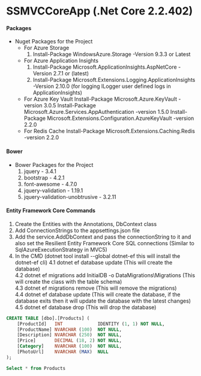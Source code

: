 
# SSMVCCoreApp (.Net Core 2.2.402)

#### Packages

* Nuget Packages for the Project
  * For Azure Storage
    1. Install-Package WindowsAzure.Storage -Version 9.3.3 or Latest
  * For Azure Application Insights
      1. Install-Package Microsoft.ApplicationInsights.AspNetCore -Version 2.7.1 or (latest)
      2. Install-Package Microsoft.Extensions.Logging.ApplicationInsights -Version 2.10.0 (for logging ILogger user defined logs in ApplicationInsights)
  * For Azure Key Vault
        Install-Package Microsoft.Azure.KeyVault -version 3.0.5
        Install-Package Microsoft.Azure.Services.AppAuthentication -version 1.5.0
        Install-Package Microsoft.Extensions.Configuration.AzureKeyVault -version 2.2.0
  * For Redis Cache
        Install-Package Microsoft.Extensions.Caching.Redis -version 2.2.0
#### Bower  

* Bower Packages for the Project
  1. jquery - 3.4.1
  2. bootstrap - 4.2.1
  3. font-awesome - 4.7.0
  4. jquery-validation - 1.19.1
  5. jquery-validation-unobtrusive - 3.2.11


#### Entity Framework Core Commands
    
1. Create the Entities with the Annotations, DbContext class
2. Add ConnectionStrings to the appsettings.json file
3. Add the service.AddDbContext and pass the connectionString to it and also set the Resilient Entity Framework Core SQL connections (Similar to SqlAzureExecutionStrategy in MVC5)
4. In the CMD  (dotnet tool install --global dotnet-ef this will install the dotnet-ef cli)
  4.1 dotnet ef database update (This will create the database)  
  4.2 dotnet ef migrations add InitialDB -o DataMigrations\Migrations (This will create the class with the table schema)  
  4.3 dotnet ef migrations remove (This will remove the migrations)  
  4.4 dotnet ef database update (This will create the database, if the database exits then it will update the database with the latest changes)  
  4.5 dotnet ef database drop (This will drop the database)

```sql
CREATE TABLE [dbo].[Products] (
    [ProductId]   INT             IDENTITY (1, 1) NOT NULL,
    [ProductName] NVARCHAR (100)  NOT NULL,
    [Description] NVARCHAR (250)  NOT NULL,
    [Price]       DECIMAL (18, 2) NOT NULL,
    [Category]    NVARCHAR (100)  NOT NULL,
    [PhotoUrl]    NVARCHAR (MAX)  NULL
);

Select * from Products
```
